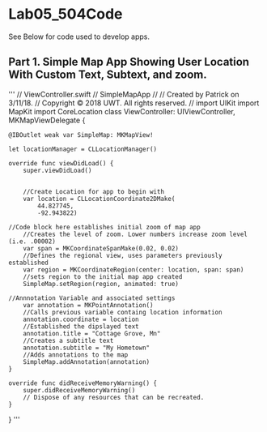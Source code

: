 # Lab05_504Code
See Below for code used to develop apps. 
## Part 1. Simple Map App Showing User Location With Custom Text, Subtext, and zoom.
'''
//  ViewController.swift
//  SimpleMapApp
//
//  Created by Patrick on 3/11/18.
//  Copyright © 2018 UWT. All rights reserved.
//
import UIKit
import MapKit
import CoreLocation
class ViewController: UIViewController, MKMapViewDelegate {

    @IBOutlet weak var SimpleMap: MKMapView!
    
    let locationManager = CLLocationManager()
    
    override func viewDidLoad() {
        super.viewDidLoad()
      
        
        //Create Location for app to begin with
        var location = CLLocationCoordinate2DMake(
            44.827745,
            -92.943822)
        
    //Code block here establishes initial zoom of map app
        //Creates the level of zoom. Lower numbers increase zoom level (i.e. .00002)
        var span = MKCoordinateSpanMake(0.02, 0.02)
        //Defines the regional view, uses parameters previously established
        var region = MKCoordinateRegion(center: location, span: span)
        //sets region to the initial map app created
        SimpleMap.setRegion(region, animated: true)
        
    //Annnotation Variable and associated settings
        var annotation = MKPointAnnotation()
        //Calls previous variable containg location information
        annotation.coordinate = location
        //Established the dipslayed text
        annotation.title = "Cottage Grove, Mn"
        //Creates a subtitle text
        annotation.subtitle = "My Hometown"
        //Adds annotations to the map
        SimpleMap.addAnnotation(annotation)
    }

    override func didReceiveMemoryWarning() {
        super.didReceiveMemoryWarning()
        // Dispose of any resources that can be recreated.
    }
}
'''
